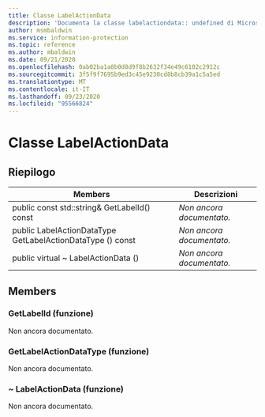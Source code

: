 ```yaml
---
title: Classe LabelActionData
description: 'Documenta la classe labelactiondata:: undefined di Microsoft Information Protection (MIP) SDK.'
author: msmbaldwin
ms.service: information-protection
ms.topic: reference
ms.author: mbaldwin
ms.date: 09/21/2020
ms.openlocfilehash: 0ab02ba1a8b0d8d9f8b2632f34e49c6102c2912c
ms.sourcegitcommit: 3f5f9f7695b9ed3c45e9230cd8b8cb39a1c5a5ed
ms.translationtype: MT
ms.contentlocale: it-IT
ms.lasthandoff: 09/23/2020
ms.locfileid: "95566824"
---
```

# <a name="class-labelactiondata"></a>Classe LabelActionData 
  
## <a name="summary"></a>Riepilogo
 Members                        | Descrizioni                                
--------------------------------|---------------------------------------------
public const std::string& GetLabelId() const  | _Non ancora documentato._
public LabelActionDataType GetLabelActionDataType () const  | _Non ancora documentato._
public virtual ~ LabelActionData ()  | _Non ancora documentato._
  
## <a name="members"></a>Members
  
### <a name="getlabelid-function"></a>GetLabelId (funzione)
Non ancora documentato.

  
### <a name="getlabelactiondatatype-function"></a>GetLabelActionDataType (funzione)
Non ancora documentato.

  
### <a name="labelactiondata-function"></a>~ LabelActionData (funzione)
Non ancora documentato.
